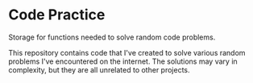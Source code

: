# Code Practice
Storage for functions needed to solve random code problems.

This repository contains code that I've created to solve various random problems I've encountered on the internet. The solutions may vary in complexity, but they are all unrelated to other projects.
